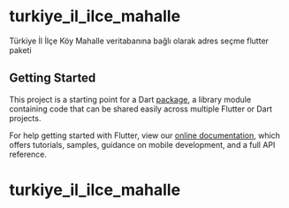# turkiye_il_ilce_mahalle

Türkiye İl İlçe Köy Mahalle veritabanına bağlı olarak adres seçme flutter paketi

## Getting Started

This project is a starting point for a Dart
[package](https://flutter.dev/developing-packages/),
a library module containing code that can be shared easily across
multiple Flutter or Dart projects.

For help getting started with Flutter, view our 
[online documentation](https://flutter.dev/docs), which offers tutorials, 
samples, guidance on mobile development, and a full API reference.
# turkiye_il_ilce_mahalle
